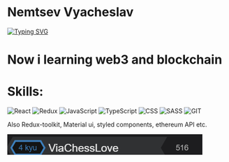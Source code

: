 # Nemtsev Vyacheslav
[![Typing SVG](https://readme-typing-svg.herokuapp.com?color=%2336BCF7&lines=I+am+frontend+developer)](https://git.io/typing-svg)

# Now i learning web3 and blockchain
# Skills:  
![React](https://img.shields.io/badge/-React-purple?style=for-the-badge&logo=react)
![Redux](https://img.shields.io/badge/-Redux-purple?style=for-the-badge&logo=redux)
![JavaScript](https://img.shields.io/badge/-JavaScript-purple?style=for-the-badge&logo=JavaScript)
![TypeScript](https://img.shields.io/badge/-TypeScript-purple?style=for-the-badge&logo=TypeScript)
![CSS](https://img.shields.io/badge/-CSS-purple?style=for-the-badge&logo=css)
![SASS](https://img.shields.io/badge/-SCSS-purple?style=for-the-badge&logo=SASS)
![GIT](https://img.shields.io/badge/-GIT-purple?style=for-the-badge&logo=git)

<div>
    Also Redux-toolkit, Material ui, styled components, ethereum API etc.
</div>

[![Header](https://github.com/ViaChessLove/Nemtsev-Vyacheslav/blob/31652947b52bdeff67ba09ffad312e9a3318a0b0/assets/codwars.png)](https://www.codewars.com/users/ViaChessLove)
